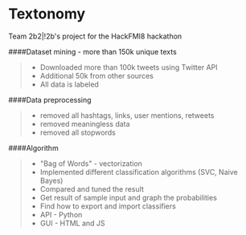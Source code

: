 # Textonomy
Team 2b2|!2b's project for the HackFMI8 hackathon

>
####Dataset mining - more than 150k unique texts
>	- Downloaded more than 100k tweets using Twitter API
>	- Additional 50k from other sources
>	- All data is labeled
>
####Data preprocessing
>	- removed all hashtags, links, user mentions, retweets
>	- removed meaningless data
>	- removed all stopwords
>
####Algorithm
>	- "Bag of Words" - vectorization
>	- Implemented different classification algorithms (SVC, Naive Bayes)
>	- Compared and tuned the result
>	- Get result of sample input and graph the probabilities
>	- Find how to export and import classifiers
>	- API - Python
>	- GUI - HTML and JS
